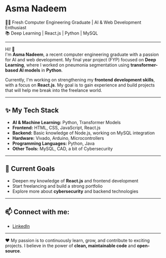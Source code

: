 # Asma Nadeem

👩‍💻 Fresh Computer Engineering Graduate | AI & Web Development Enthusiast  
📚 Deep Learning | React.js | Python | MySQL

---

Hi! 👋  
I'm **Asma Nadeem**, a recent computer engineering graduate with a passion for AI and web development. My final year project (FYP) focused on **Deep Learning**, where I worked on pneumonia segmentation using **transformer-based AI models** in **Python**.

Currently, I'm working on strengthening my **frontend development skills**, with a focus on **React.js**. My goal is to gain experience and build projects that will help me break into the freelance world.

---

## ✨ My Tech Stack

- **AI & Machine Learning:** Python, Transformer Models
- **Frontend:** HTML, CSS, JavaScript, React.js
- **Backend:** Basic knowledge of Node.js, working on MySQL integration
- **Hardware:** Vivado, Arduino, Microcontrollers
- **Programming Languages:** Python, Java
- **Other Tools:** MySQL, CAD, a bit of Cybersecurity

---

## 🎯 Current Goals

- Deepen my knowledge of **React.js** and frontend development
- Start freelancing and build a strong portfolio
- Explore more about **cybersecurity** and backend technologies

---

## 📫 Connect with me:

- [LinkedIn](www.linkedin.com/in/asma-nadeem-215596240) 

---

❤ My passion is to continuously learn, grow, and contribute to exciting projects. I believe in the power of **clean, maintainable code** and **open-source**.
